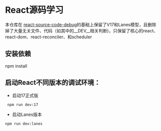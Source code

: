 # React源码学习
本仓库在 [react-source-code-debug](https://github.com/neroneroffy/react-source-code-debug)的基础上保留了V17和Lanes模型，且删除掉了大量无关文件、代码（如其中的__DEV__相关判断)，只保留了核心的react、react-dom、react-reconciler、和scheduler

## 安装依赖
npm install

## 启动React不同版本的调试环境：
* 启动17正式版
```
 npm run dev:17
```
* 启动Lanes版本
```
npm run dev:lanes
```
